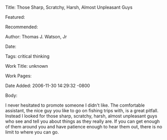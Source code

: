 Title: Those Sharp, Scratchy, Harsh, Almost Unpleasant Guys

Featured: 

Recommended: 

Author: Thomas J. Watson, Jr

Date: 

Tags: critical thinking

Work Title: unknown

Work Pages:  

Date Added: 2006-11-30 14:29:32 -0800

Body:

I never hesitated to promote someone I didn't like. The comfortable assistant, the nice guy you like to go on fishing trips with, is a great pitfall. Instead I looked for those sharp, scratchy, harsh, almost unpleasant guys who see and tell you about things as they really are. If you can get enough of them around you and have patience enough to hear them out, there is no limit to where you can go.



